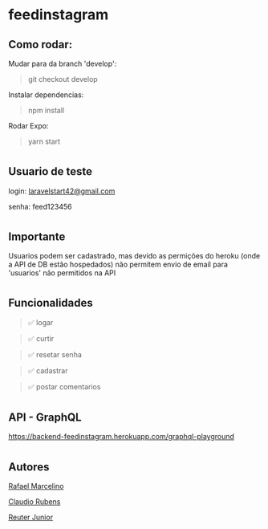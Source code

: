 # feedinstagram

## Como rodar:

Mudar para da branch 'develop':
> git checkout develop

Instalar dependencias:
> npm install 

Rodar Expo:
> yarn start

#
## Usuario de teste

login: laravelstart42@gmail.com

senha: feed123456


# 
## Importante
Usuarios podem ser cadastrado, mas devido as permições do heroku (onde a API de DB estão hospedados) não permitem envio de email para 'usuarios' não permitidos na API

# 
## Funcionalidades

>:white_check_mark: logar

>:white_check_mark: curtir

>:white_check_mark: resetar senha

>:white_check_mark: cadastrar

>:white_check_mark: postar comentarios

#
## API - GraphQL

https://backend-feedinstagram.herokuapp.com/graphql-playground

#
## Autores
[Rafael Marcelino](https://github.com/rafaelmarcelino19)

[Claudio Rubens](https://github.com/rubbritoo)

[Reuter Junior](https://github.com/rjort)